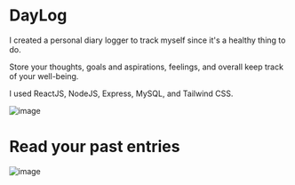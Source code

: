 # DayLog

I created a personal diary logger to track myself since it's a healthy thing to do.

Store your thoughts, goals and aspirations, feelings, and overall keep track of your well-being.

I used ReactJS, NodeJS, Express, MySQL, and Tailwind CSS.

![image](https://github.com/adrianphuong/diary-app/assets/61097159/2fa598d8-e618-4677-b04f-3aae5cc4cd0a)

# Read your past entries

![image](https://github.com/adrianphuong/DayLog/assets/61097159/21744a83-1fb6-4f92-be24-a8151720b7fe)



